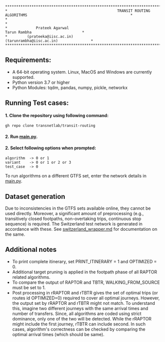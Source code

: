     *****************************************************************************************************************************
	*                                                  TRANSIT ROUTING ALGORITHMS                                               *
    *                                                                                                                           *
	*             Prateek Agarwal                                                            Tarun Rambha                       *
	*         (prateeka@iisc.ac.in)                                                      (tarunrambha@iisc.ac.in)               *
    *****************************************************************************************************************************

## Requirements:
- A 64-bit operating system. Linux, MacOS and Windows are currently supported.
- Python version 3.7 or higher
- Python Modules: tqdm, pandas, numpy, pickle, networkx

## Running Test cases:
#### 1. Clone the repository using following command:

`gh repo clone transnetlab/transit-routing`

#### 2. Run [main.py](https://github.com/transnetlab/transit-routing/blob/main/main.py).
#### 2. Select following options when prompted:
	algorithm  -> 0 or 1
	variant	   -> 0 or 1 or 2 or 3
	test_case  -> 0
To run algorithms on a different GTFS set, enter the network details in [main.py](https://github.com/transnetlab/transit-routing/blob/main/main.py). 

## Dataset generation
Due to inconsistencies in the GTFS sets available online, they cannot be used directly. 
Moreover, a significant amount of preprocessing (e.g., transitively closed footpaths,
non-overtaking trips, continuous stop sequence) is required. The Switzerland test network
is generated in accordance with these.  See [switzerland_wrapper.md](./switzerland_wrapper.md) 
for documentation on the same. 

## Additional notes
- To print complete itinerary, set PRINT_ITINERARY = 1 and OPTIMIZED = 0.
- Additional target pruning is applied in the footpath phase of all RAPTOR related algorithms.
- To compare the output of RAPTOR and TBTR, WALKING_FROM_SOURCE must be set to 1.
- Post processing in rRAPTOR and rTBTR gives the set of optimal trips (or routes id OPTIMIZED=0) required to cover all optimal journeys. However, the output set by rRAPTOR and rTBTR might not match. To understand this, imagine two different journeys with the same arrival times and number of transfers. Since, all algorithms are coded using strict dominance, only one of the two will be detected. While the rRAPTOR might include the first journey, rTBTR can include second. In such cases, algorithm's correctness can be checked by comparing the optimal arrival times (which should be same).
